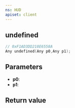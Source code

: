 ```yaml
---
ns: HUD
apiset: client
---
```

## undefined

```c
// 0xF1AD3DD218E6558A
Any undefined(Any p0,Any p1);
```


## Parameters
* **p0**:
* **p1**:

## Return value

